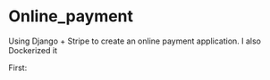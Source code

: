 # Online_payment
Using Django + Stripe to create an online payment application. I also Dockerized it

First:
